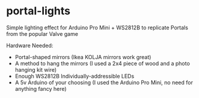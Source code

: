 # portal-lights
Simple lighting effect for Arduino Pro Mini + WS2812B to replicate Portals from the popular Valve game  

Hardware Needed:
- Portal-shaped mirrors (Ikea KOLJA mirrors work great)
- A method to hang the mirrors (I used a 2x4 piece of wood and a photo hanging kit wire)
- Enough WS2812B Individually-addressible LEDs
- A 5v Arduino of your choosing (I used the Arduino Pro Mini, no need for anything fancy here)
